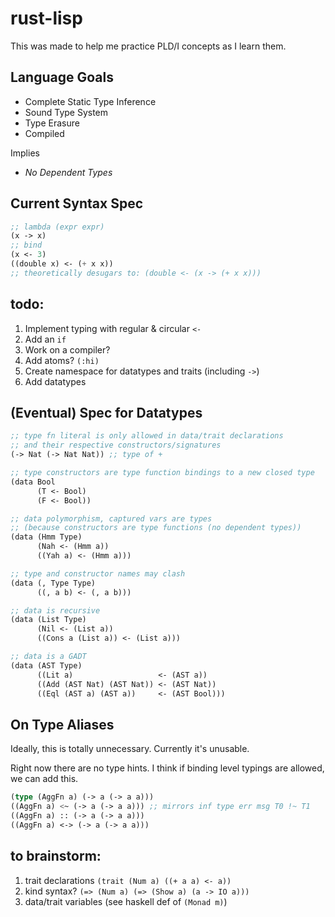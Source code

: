 rust-lisp
==============

This was made to help me practice PLD/I concepts as I learn them.


Language Goals
--------------

- Complete Static Type Inference
- Sound Type System
- Type Erasure
- Compiled

Implies
- _No Dependent Types_

Current Syntax Spec
------------------

``` lisp
;; lambda (expr expr)
(x -> x)
;; bind
(x <- 3)
((double x) <- (+ x x)) 
;; theoretically desugars to: (double <- (x -> (+ x x)))
```

todo:
------
1. Implement typing with regular & circular `<-`
1. Add an `if`
1. Work on a compiler?
1. Add atoms? `(:hi)`
1. Create namespace for datatypes and traits (including `->`)
1. Add datatypes


(Eventual) Spec for Datatypes
------------
``` lisp
;; type fn literal is only allowed in data/trait declarations 
;; and their respective constructors/signatures
(-> Nat (-> Nat Nat)) ;; type of +

;; type constructors are type function bindings to a new closed type
(data Bool
      (T <- Bool)
      (F <- Bool))

;; data polymorphism, captured vars are types 
;; (because constructors are type functions (no dependent types))
(data (Hmm Type)
      (Nah <- (Hmm a))
      ((Yah a) <- (Hmm a)))

;; type and constructor names may clash
(data (, Type Type)
      ((, a b) <- (, a b)))

;; data is recursive
(data (List Type)
      (Nil <- (List a))
      ((Cons a (List a)) <- (List a)))

;; data is a GADT
(data (AST Type)
      ((Lit a)                   <- (AST a))
      ((Add (AST Nat) (AST Nat)) <- (AST Nat))
      ((Eql (AST a) (AST a))     <- (AST Bool)))
```


On Type Aliases
----------
Ideally, this is totally unnecessary. Currently it's unusable.

Right now there are no type hints. I think if binding level typings are allowed, we can add this.
``` lisp
(type (AggFn a) (-> a (-> a a)))
((AggFn a) <~ (-> a (-> a a))) ;; mirrors inf type err msg T0 !~ T1
((AggFn a) :: (-> a (-> a a)))
((AggFn a) <-> (-> a (-> a a)))
```

to brainstorm: 
---------------
1. trait declarations `(trait (Num a) ((+ a a) <- a))`
1. kind syntax? `(=> (Num a) (=> (Show a) (a -> IO a)))`
1. data/trait variables (see haskell def of `(Monad m)`)
